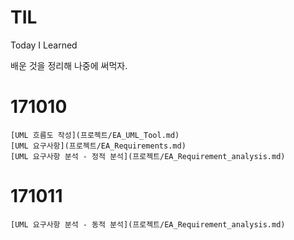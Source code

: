 # TIL
Today I Learned

배운 것을 정리해 나중에 써먹자.

# 171010
    [UML 흐름도 작성](프로젝트/EA_UML_Tool.md)
    [UML 요구사항](프로젝트/EA_Requirements.md)
    [UML 요구사항 분석 - 정적 분석](프로젝트/EA_Requirement_analysis.md)

# 171011
    [UML 요구사항 분석 - 동적 분석](프로젝트/EA_Requirement_analysis.md)
